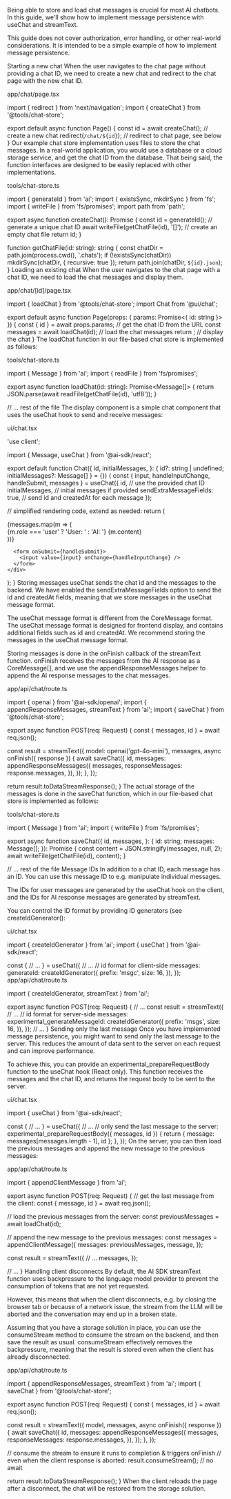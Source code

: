 Being able to store and load chat messages is crucial for most AI chatbots. In this guide, we'll show how to implement message persistence with useChat and streamText.

This guide does not cover authorization, error handling, or other real-world considerations. It is intended to be a simple example of how to implement message persistence.

Starting a new chat
When the user navigates to the chat page without providing a chat ID, we need to create a new chat and redirect to the chat page with the new chat ID.

app/chat/page.tsx

import { redirect } from 'next/navigation';
import { createChat } from '@tools/chat-store';

export default async function Page() {
  const id = await createChat(); // create a new chat
  redirect(`/chat/${id}`); // redirect to chat page, see below
}
Our example chat store implementation uses files to store the chat messages. In a real-world application, you would use a database or a cloud storage service, and get the chat ID from the database. That being said, the function interfaces are designed to be easily replaced with other implementations.

tools/chat-store.ts

import { generateId } from 'ai';
import { existsSync, mkdirSync } from 'fs';
import { writeFile } from 'fs/promises';
import path from 'path';

export async function createChat(): Promise<string> {
  const id = generateId(); // generate a unique chat ID
  await writeFile(getChatFile(id), '[]'); // create an empty chat file
  return id;
}

function getChatFile(id: string): string {
  const chatDir = path.join(process.cwd(), '.chats');
  if (!existsSync(chatDir)) mkdirSync(chatDir, { recursive: true });
  return path.join(chatDir, `${id}.json`);
}
Loading an existing chat
When the user navigates to the chat page with a chat ID, we need to load the chat messages and display them.

app/chat/[id]/page.tsx

import { loadChat } from '@tools/chat-store';
import Chat from '@ui/chat';

export default async function Page(props: { params: Promise<{ id: string }> }) {
  const { id } = await props.params; // get the chat ID from the URL
  const messages = await loadChat(id); // load the chat messages
  return <Chat id={id} initialMessages={messages} />; // display the chat
}
The loadChat function in our file-based chat store is implemented as follows:

tools/chat-store.ts

import { Message } from 'ai';
import { readFile } from 'fs/promises';

export async function loadChat(id: string): Promise<Message[]> {
  return JSON.parse(await readFile(getChatFile(id), 'utf8'));
}

// ... rest of the file
The display component is a simple chat component that uses the useChat hook to send and receive messages:

ui/chat.tsx

'use client';

import { Message, useChat } from '@ai-sdk/react';

export default function Chat({
  id,
  initialMessages,
}: { id?: string | undefined; initialMessages?: Message[] } = {}) {
  const { input, handleInputChange, handleSubmit, messages } = useChat({
    id, // use the provided chat ID
    initialMessages, // initial messages if provided
    sendExtraMessageFields: true, // send id and createdAt for each message
  });

  // simplified rendering code, extend as needed:
  return (
    <div>
      {messages.map(m => (
        <div key={m.id}>
          {m.role === 'user' ? 'User: ' : 'AI: '}
          {m.content}
        </div>
      ))}

      <form onSubmit={handleSubmit}>
        <input value={input} onChange={handleInputChange} />
      </form>
    </div>
  );
}
Storing messages
useChat sends the chat id and the messages to the backend. We have enabled the sendExtraMessageFields option to send the id and createdAt fields, meaning that we store messages in the useChat message format.

The useChat message format is different from the CoreMessage format. The useChat message format is designed for frontend display, and contains additional fields such as id and createdAt. We recommend storing the messages in the useChat message format.

Storing messages is done in the onFinish callback of the streamText function. onFinish receives the messages from the AI response as a CoreMessage[], and we use the appendResponseMessages helper to append the AI response messages to the chat messages.

app/api/chat/route.ts

import { openai } from '@ai-sdk/openai';
import { appendResponseMessages, streamText } from 'ai';
import { saveChat } from '@tools/chat-store';

export async function POST(req: Request) {
  const { messages, id } = await req.json();

  const result = streamText({
    model: openai('gpt-4o-mini'),
    messages,
    async onFinish({ response }) {
      await saveChat({
        id,
        messages: appendResponseMessages({
          messages,
          responseMessages: response.messages,
        }),
      });
    },
  });

  return result.toDataStreamResponse();
}
The actual storage of the messages is done in the saveChat function, which in our file-based chat store is implemented as follows:

tools/chat-store.ts

import { Message } from 'ai';
import { writeFile } from 'fs/promises';

export async function saveChat({
  id,
  messages,
}: {
  id: string;
  messages: Message[];
}): Promise<void> {
  const content = JSON.stringify(messages, null, 2);
  await writeFile(getChatFile(id), content);
}

// ... rest of the file
Message IDs
In addition to a chat ID, each message has an ID. You can use this message ID to e.g. manipulate individual messages.

The IDs for user messages are generated by the useChat hook on the client, and the IDs for AI response messages are generated by streamText.

You can control the ID format by providing ID generators (see createIdGenerator():

ui/chat.tsx

import { createIdGenerator } from 'ai';
import { useChat } from '@ai-sdk/react';

const {
  // ...
} = useChat({
  // ...
  // id format for client-side messages:
  generateId: createIdGenerator({
    prefix: 'msgc',
    size: 16,
  }),
});
app/api/chat/route.ts

import { createIdGenerator, streamText } from 'ai';

export async function POST(req: Request) {
  // ...
  const result = streamText({
    // ...
    // id format for server-side messages:
    experimental_generateMessageId: createIdGenerator({
      prefix: 'msgs',
      size: 16,
    }),
  });
  // ...
}
Sending only the last message
Once you have implemented message persistence, you might want to send only the last message to the server. This reduces the amount of data sent to the server on each request and can improve performance.

To achieve this, you can provide an experimental_prepareRequestBody function to the useChat hook (React only). This function receives the messages and the chat ID, and returns the request body to be sent to the server.

ui/chat.tsx

import { useChat } from '@ai-sdk/react';

const {
  // ...
} = useChat({
  // ...
  // only send the last message to the server:
  experimental_prepareRequestBody({ messages, id }) {
    return { message: messages[messages.length - 1], id };
  },
});
On the server, you can then load the previous messages and append the new message to the previous messages:

app/api/chat/route.ts

import { appendClientMessage } from 'ai';

export async function POST(req: Request) {
  // get the last message from the client:
  const { message, id } = await req.json();

  // load the previous messages from the server:
  const previousMessages = await loadChat(id);

  // append the new message to the previous messages:
  const messages = appendClientMessage({
    messages: previousMessages,
    message,
  });

  const result = streamText({
    // ...
    messages,
  });

  // ...
}
Handling client disconnects
By default, the AI SDK streamText function uses backpressure to the language model provider to prevent the consumption of tokens that are not yet requested.

However, this means that when the client disconnects, e.g. by closing the browser tab or because of a network issue, the stream from the LLM will be aborted and the conversation may end up in a broken state.

Assuming that you have a storage solution in place, you can use the consumeStream method to consume the stream on the backend, and then save the result as usual. consumeStream effectively removes the backpressure, meaning that the result is stored even when the client has already disconnected.

app/api/chat/route.ts

import { appendResponseMessages, streamText } from 'ai';
import { saveChat } from '@tools/chat-store';

export async function POST(req: Request) {
  const { messages, id } = await req.json();

  const result = streamText({
    model,
    messages,
    async onFinish({ response }) {
      await saveChat({
        id,
        messages: appendResponseMessages({
          messages,
          responseMessages: response.messages,
        }),
      });
    },
  });

  // consume the stream to ensure it runs to completion & triggers onFinish
  // even when the client response is aborted:
  result.consumeStream(); // no await

  return result.toDataStreamResponse();
}
When the client reloads the page after a disconnect, the chat will be restored from the storage solution.